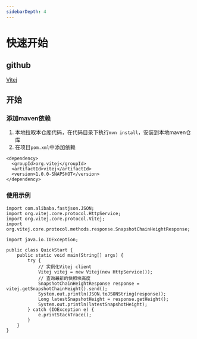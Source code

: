```yaml
---
sidebarDepth: 4
---
```

# 快速开始

## github

[Vitej](https://github.com/vitelabs/vitej)

## 开始

### 添加maven依赖
1. 本地拉取本仓库代码，在代码目录下执行`mvn install`，安装到本地maven仓库
2. 在项目`pom.xml`中添加依赖
```
<dependency>
  <groupId>org.vitej</groupId>
  <artifactId>vitej</artifactId>
  <version>1.0.0-SNAPSHOT</version>
</dependency>
```

### 使用示例

```
import com.alibaba.fastjson.JSON;
import org.vitej.core.protocol.HttpService;
import org.vitej.core.protocol.Vitej;
import org.vitej.core.protocol.methods.response.SnapshotChainHeightResponse;

import java.io.IOException;

public class QuickStart {
    public static void main(String[] args) {
        try {
            // 实例化Vitej client
            Vitej vitej = new Vitej(new HttpService());
            // 查询最新的快照块高度
            SnapshotChainHeightResponse response = vitej.getSnapshotChainHeight().send();
            System.out.println(JSON.toJSONString(response));
            Long latestSnapshotHeight = response.getHeight();
            System.out.println(latestSnapshotHeight);
        } catch (IOException e) {
            e.printStackTrace();
        }
    }
}
```


